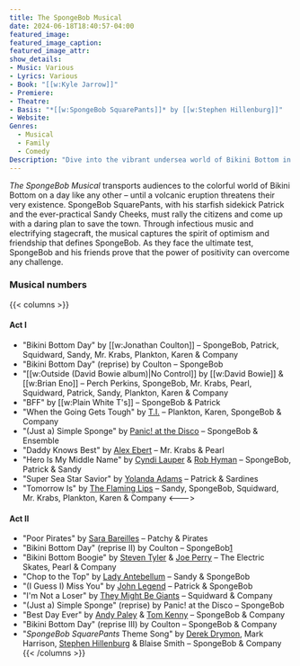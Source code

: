 ```yaml
---
title: The SpongeBob Musical
date: 2024-06-18T18:40:57-04:00
featured_image:
featured_image_caption: 
featured_image_attr:
show_details: 
- Music: Various
- Lyrics: Various
- Book: "[[w:Kyle Jarrow]]"
- Premiere: 
- Theatre: 
- Basis: "*[[w:SpongeBob SquarePants]]* by [[w:Stephen Hillenburg]]"
- Website: 
Genres:
  - Musical
  - Family
  - Comedy
Description: "Dive into the vibrant undersea world of Bikini Bottom in this exuberant musical adventure featuring everyone's favorite sponge and his quirky friends."
---
```

*The SpongeBob Musical* transports audiences to the colorful world of Bikini Bottom on a day like any other – until a volcanic eruption threatens their very existence. SpongeBob SquarePants, with his starfish sidekick Patrick and the ever-practical Sandy Cheeks, must rally the citizens and come up with a daring plan to save the town. Through infectious music and electrifying stagecraft, the musical captures the spirit of optimism and friendship that defines SpongeBob. As they face the ultimate test, SpongeBob and his friends prove that the power of positivity can overcome any challenge.

### Musical numbers
{{< columns >}} 
#### Act I
-   "Bikini Bottom Day" by [[w:Jonathan Coulton]]  – SpongeBob, Patrick, Squidward, Sandy, Mr. Krabs, Plankton, Karen & Company
-   "Bikini Bottom Day" (reprise) by Coulton – SpongeBob
-   "[[w:Outside (David Bowie album)|No Control]] by [[w:David Bowie]]  &  [[w:Brian Eno]]  – Perch Perkins, SpongeBob, Mr. Krabs, Pearl, Squidward, Patrick, Sandy, Plankton, Karen & Company
-   "BFF" by  [[w:Plain White T's]] – SpongeBob & Patrick
-   "When the Going Gets Tough" by  [T.I.](https://en.wikipedia.org/wiki/T.I. "T.I.")  – Plankton, Karen, SpongeBob & Company
-   "(Just a) Simple Sponge" by  [Panic! at the Disco](https://en.wikipedia.org/wiki/Panic!_at_the_Disco "Panic! at the Disco")  – SpongeBob & Ensemble
-   "Daddy Knows Best" by  [Alex Ebert](https://en.wikipedia.org/wiki/Alex_Ebert "Alex Ebert")  – Mr. Krabs & Pearl
-   "Hero Is My Middle Name" by  [Cyndi Lauper](https://en.wikipedia.org/wiki/Cyndi_Lauper "Cyndi Lauper")  &  [Rob Hyman](https://en.wikipedia.org/wiki/Rob_Hyman "Rob Hyman")  – SpongeBob, Patrick & Sandy
-   "Super Sea Star Savior" by  [Yolanda Adams](https://en.wikipedia.org/wiki/Yolanda_Adams "Yolanda Adams")  – Patrick & Sardines
-   "Tomorrow Is" by  [The Flaming Lips](https://en.wikipedia.org/wiki/The_Flaming_Lips "The Flaming Lips")  – Sandy, SpongeBob, Squidward, Mr. Krabs, Plankton, Karen & Company
<--->
#### Act II
-   "Poor Pirates" by  [Sara Bareilles](https://en.wikipedia.org/wiki/Sara_Bareilles "Sara Bareilles")  – Patchy & Pirates
-   "Bikini Bottom Day" (reprise II) by Coulton – SpongeBob[1](https://en.wikipedia.org/wiki/SpongeBob_SquarePants_(musical)#endnote_1)
-   "Bikini Bottom Boogie" by  [Steven Tyler](https://en.wikipedia.org/wiki/Steven_Tyler "Steven Tyler")  &  [Joe Perry](https://en.wikipedia.org/wiki/Joe_Perry_(musician) "Joe Perry (musician)")  – The Electric Skates, Pearl & Company
-   "Chop to the Top" by  [Lady Antebellum](https://en.wikipedia.org/wiki/Lady_Antebellum "Lady Antebellum")  – Sandy & SpongeBob
-   "(I Guess I) Miss You" by  [John Legend](https://en.wikipedia.org/wiki/John_Legend "John Legend")  – Patrick & SpongeBob
-   "I'm Not a Loser" by  [They Might Be Giants](https://en.wikipedia.org/wiki/They_Might_Be_Giants "They Might Be Giants")  – Squidward & Company
-   "(Just a) Simple Sponge" (reprise) by Panic! at the Disco – SpongeBob
-   "Best Day Ever" by  [Andy Paley](https://en.wikipedia.org/wiki/Andy_Paley "Andy Paley")  &  [Tom Kenny](https://en.wikipedia.org/wiki/Tom_Kenny "Tom Kenny")  – SpongeBob & Company
-   "Bikini Bottom Day" (reprise III) by Coulton – SpongeBob & Company
-   "_SpongeBob SquarePants_  Theme Song" by  [Derek Drymon](https://en.wikipedia.org/wiki/Derek_Drymon "Derek Drymon"), Mark Harrison,  [Stephen Hillenburg](https://en.wikipedia.org/wiki/Stephen_Hillenburg "Stephen Hillenburg")  & Blaise Smith – SpongeBob & Company
{{< /columns >}}